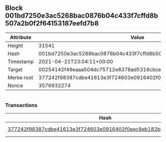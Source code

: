 ## Block 001bd7250e3ac5268bac0876b04c433f7cffd8b507a2b0f2f64153187eefd7b8

Attribute | Value
--- | ---
Height | 31541
Hash | 001bd7250e3ac5268bac0876b04c433f7cffd8b507a2b0f2f64153187eefd7b8
Timestamp | 2021-04-21T23:04:11+00:00
Target | 00254142f49eaaa504dc75712e8378ad5316cbcead634704b3734b6271167cc4
Merke root | 377242f98387cdbe41613e3f724603e0916402f0eec8eb182be513de651220f8
Nonce | 3576932274

```

```

### Transactions

Hash | Amount
--- | ---
[377242f98387cdbe41613e3f724603e0916402f0eec8eb182be513de651220f8](377242f98387cdbe41613e3f724603e0916402f0eec8eb182be513de651220f8.md) | 10.00000000 SKEPTI 
